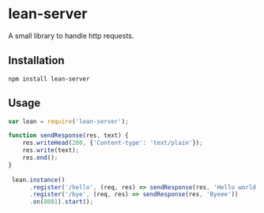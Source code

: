 lean-server
=========

A small library to handle http requests.

## Installation

`npm install lean-server`

## Usage

```javascript
var lean = require('lean-server');

function sendResponse(res, text) { 
	res.writeHead(200, {'Content-type': 'text/plain'});
	res.write(text);
	res.end();
}
 
 lean.instance()
      .register('/hello', (req, res) => sendResponse(res, 'Hello world'))
      .register('/bye', (req, res) => sendResponse(res, 'Byeee'))
      .on(8081).start();
```
